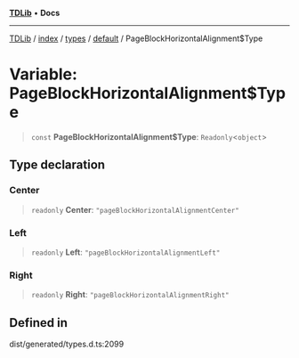 [**TDLib**](../../../../../../README.md) • **Docs**

***

[TDLib](../../../../../../modules.md) / [index](../../../../../README.md) / [types](../../../README.md) / [default](../README.md) / PageBlockHorizontalAlignment$Type

# Variable: PageBlockHorizontalAlignment$Type

> `const` **PageBlockHorizontalAlignment$Type**: `Readonly`\<`object`\>

## Type declaration

### Center

> `readonly` **Center**: `"pageBlockHorizontalAlignmentCenter"`

### Left

> `readonly` **Left**: `"pageBlockHorizontalAlignmentLeft"`

### Right

> `readonly` **Right**: `"pageBlockHorizontalAlignmentRight"`

## Defined in

dist/generated/types.d.ts:2099
